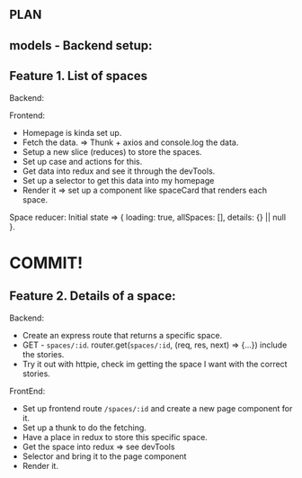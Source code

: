 ## PLAN

## models - Backend setup:

<!-- - Create a ElephantSQL DB and set up url in config.json -->
<!-- - Create a model for `space` -->
<!-- - Create a model for `story` -->

<!-- - Set up the relations migration (foreign keys => `userId` + `spaceId`) -->
<!-- - Set up relations in the models (hasMany, belongsTo, etc). -->

<!-- - Create some seeds for spaces and story. -->

<!-- - Try out some queries. findAll spaces, findByPk a space include stories, findByPk a user include his space -->

## Feature 1. List of spaces

Backend:

<!-- - Make a route that returns all the spaces. -->
<!-- - Try it out through httpie. -->

Frontend:

- Homepage is kinda set up.
- Fetch the data. => Thunk + axios and console.log the data.
- Setup a new slice (reduces) to store the spaces.
- Set up case and actions for this.
- Get data into redux and see it through the devTools.
- Set up a selector to get this data into my homepage
- Render it => set up a component like spaceCard that renders each space.

Space reducer:
Initial state =>
{ loading: true, allSpaces: [], details: {} || null }.

# COMMIT!

## Feature 2. Details of a space:

Backend:

- Create an express route that returns a specific space.
- GET - `spaces/:id`. router.get(`spaces/:id`, (req, res, next) => {...}) include the stories.
- Try it out with httpie, check im getting the space I want with the correct stories.

FrontEnd:

- Set up frontend route `/spaces/:id` and create a new page component for it.
- Set up a thunk to do the fetching.
- Have a place in redux to store this specific space.
- Get the space into redux => see devTools
- Selector and bring it to the page component
- Render it.
